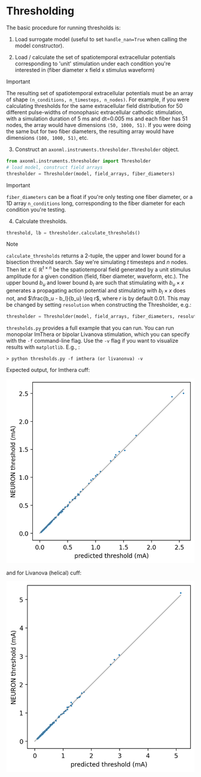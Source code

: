# Thresholding

The basic procedure for running thresholds is:

1. Load surrogate model (useful to set `handle_nan=True` when calling the model constructor).

2. Load / calculate the set of spatiotemporal extracellular potentials corresponding to 'unit' stimulation under each condition you're interested in (fiber diameter x field x stimulus waveform)

> [!IMPORTANT]
> The resulting set of spatiotemporal extracellular potentials must be an array of shape `(n_conditions, n_timesteps, n_nodes)`. For example, if you were calculating thresholds for the same extracellular field distribution for 50 different pulse-widths of monophasic extracellular cathodic stimulation, with a simulation duration of 5 ms and dt=0.005 ms and each fiber has 51 nodes, the array would have dimensions `(50, 1000, 51)`. If you were doing the same but for two fiber diameters, the resulting array would have dimensions `(100, 1000, 51)`, etc.

3. Construct an `axonml.instruments.thresholder.Thresholder` object.

```python
from axonml.instruments.thresholder import Thresholder
# load model, construct field arrays
thresholder = Thresholder(model, field_arrays, fiber_diameters)
```
> [!IMPORTANT]
> `fiber_diameters` can be a float if you're only testing one fiber diameter, or a 1D array `n_conditions` long, corresponding to the fiber diameter for each condition you're testing.


4. Calculate thresholds.

```python
threshold, lb = thresholder.calculate_thresholds()
```

> [!NOTE]
> `calculate_thresholds` returns a 2-tuple, the upper and lower bound for a bisection threshold search. Say we're simulating $t$ timesteps and $n$ nodes. Then let $x \in \mathbb{R}^{t\times n}$ be the spatiotemporal field generated by a unit stimulus amplitude for a given condition (field, fiber diameter, waveform, etc.). The upper bound $b_u$ and lower bound $b_l$ are such that stimulating with $b_u\times x$ generates a propagating action potential and stimulating with $b_l \times x$ does not, and $\frac{b_u - b_l}{b_u} \leq r$, where $r$ is by default 0.01. This may be changed by setting `resolution` when constructing the Thresholder, e.g.:

```python
thresholder = Thresholder(model, field_arrays, fiber_diameters, resolution=0.05)
```

`thresholds.py` provides a full example that you can run. You can run monopolar ImThera or bipolar Livanova stimulation, which you can specify with the `-f` command-line flag. Use the `-v` flag if you want to visualize results with `matplotlib`. E.g., :

```
> python thresholds.py -f imthera (or livanonva) -v
```

Expected output, for Imthera cuff:

<div align="center">
  <img src="../../docs/imthera_thresholds_example.png">
</div>

and for Livanova (helical) cuff:


<div align="center">
  <img src="../../docs/livanova_thresholds_example.png">
</div>